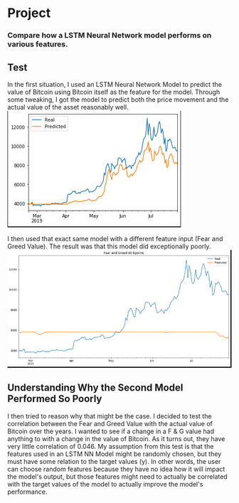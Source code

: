 # Project

### Compare how a LSTM Neural Network model performs on various features.

## Test

In the first situation, I used an LSTM Neural Network Model to predict the value of Bitcoin using Bitcoin itself as the feature for the model. Through some tweaking, I got the model to predict both the price movement and the actual value of the asset reasonably well.
![Model](img/80_epochs.png)

I then used that exact same model with a different feature input (Fear and Greed Value). The result was that this model did exceptionally poorly.
![Fng Model](img/fng_80_epochs.png)

## Understanding Why the Second Model Performed So Poorly

I then tried to reason why that might be the case. I decided to test the correlation between the Fear and Greed Value with the actual value of Bitcoin over the years. I wanted to see if a change in a F & G value had anything to with a change in the value of Bitcoin. As it turns out, they have very little correlation of 0.046. My assumption from this test is that the features used in an LSTM NN Model might be randomly chosen, but they must have some relation to the target values (y). In other words, the user can choose random features because they have no idea how it will impact the model's output, but those features might need to actually be correlated with the target values of the model to actually improve the model's performance.
